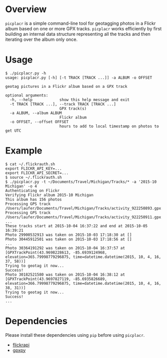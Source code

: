 # Overview

`picplacr` is a simple command-line tool for geotagging photos in a
Flickr album based on one or more GPX tracks. `picplacr` works
efficiently by first building an internal data structure representing
all the tracks and then iterating over the album only once.

# Usage

```
$ ./picplacr.py -h
usage: picplacr.py [-h] [-t TRACK [TRACK ...]] -a ALBUM -o OFFSET

geotag pictures in a Flickr album based on a GPX track

optional arguments:
  -h, --help            show this help message and exit
  -t TRACK [TRACK ...], --track TRACK [TRACK ...]
                        GPX track(s)
  -a ALBUM, --album ALBUM
                        Flickr album
  -o OFFSET, --offset OFFSET
                        hours to add to local timestamp on photos to get UTC
```

# Example

```
$ cat ~/.flickrauth.sh
export FLICKR_API_KEY=...
export FLICKR_API_SECRET=...
$ source ~/.flickrauth.sh
$ ./picplacr.py -t ~/Documents/Travel/Michigan/Tracks/* -a '2015-10 Michigan' -o 4
Authenticating on Flickr
Verifying Flickr album 2015-10 Michigan
This album has 156 photos
Processing GPS track /Users/laufer/Documents/Travel/Michigan/Tracks/activity_922250893.gpx
Processing GPS track /Users/laufer/Documents/Travel/Michigan/Tracks/activity_922250911.gpx
...
These tracks start at 2015-10-04 16:37:22 and end at 2015-10-05 16:39:21
Photo 29900532913 was taken on 2015-10-03 17:18:30 at []
Photo 30445912501 was taken on 2015-10-03 17:18:56 at []
...
Photo 30364191292 was taken on 2015-10-04 16:37:57 at [GPXTrackPoint(43.9698228613, -85.6939124968, elevation=365.79998779296875, time=datetime.datetime(2015, 10, 4, 16, 37, 58))]
Trying to geotag it now...
Success!
Photo 30182521580 was taken on 2015-10-04 16:38:12 at [GPXTrackPoint(43.9697827119, -85.6935826689, elevation=366.79998779296875, time=datetime.datetime(2015, 10, 4, 16, 38, 31))]
Trying to geotag it now...
Success!
...
```

# Dependencies

Please install these dependencies using `pip` before using `picplacr`.

- [flickrapi](https://github.com/sybrenstuvel/flickrapi)
- [gpxpy](https://github.com/tkrajina/gpxpy)
